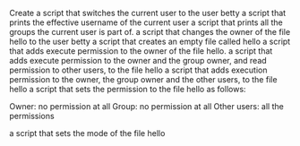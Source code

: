 Create a script that switches the current user to the user betty
a script that prints the effective username of the current user
a script that prints all the groups the current user is part of.
a script that changes the owner of the file hello to the user betty
a script that creates an empty file called hello
a script that adds execute permission to the owner of the file hello.
a script that adds execute permission to the owner and the group owner, and read permission to other users, to the file hello
a script that adds execution permission to the owner, the group owner and the other users, to the file hello
a script that sets the permission to the file hello as follows:

Owner: no permission at all
Group: no permission at all
Other users: all the permissions

a script that sets the mode of the file hello
